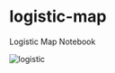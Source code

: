 # logistic-map
Logistic Map Notebook

![logistic](https://user-images.githubusercontent.com/1684732/119630393-e04d8980-be49-11eb-874c-d12567ce2db2.png)
